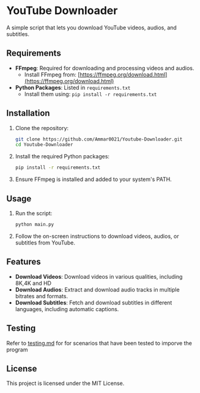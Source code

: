 # YouTube Downloader

A simple script that lets you download YouTube videos, audios, and subtitles.

## Requirements

- **FFmpeg**: Required for downloading and processing videos and audios.
  - Install FFmpeg from: [https://ffmpeg.org/download.html](https://ffmpeg.org/download.html)
- **Python Packages**: Listed in `requirements.txt`
  - Install them using: `pip install -r requirements.txt`

## Installation

1. Clone the repository:
    ```sh
    git clone https://github.com/Ammar0021/Youtube-Downloader.git
    cd Youtube-Downloader
    ```

2. Install the required Python packages:
    ```sh
    pip install -r requirements.txt
    ```

3. Ensure FFmpeg is installed and added to your system's PATH.

## Usage

1. Run the script:
    ```sh
    python main.py
    ```

2. Follow the on-screen instructions to download videos, audios, or subtitles from YouTube.

## Features

- **Download Videos**: Download videos in various qualities, including 8K,4K and HD
- **Download Audios**: Extract and download audio tracks in multiple bitrates and formats.
- **Download Subtitles**:  Fetch and download subtitles in different languages, including automatic captions.

## Testing

Refer to [testing.md](testing.md) for for scenarios that have been tested to imporve the program 

## License

This project is licensed under the MIT License.
